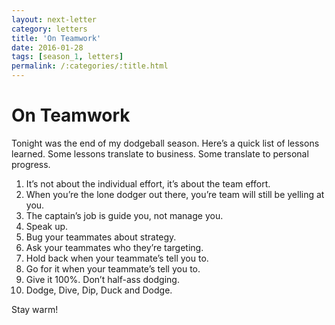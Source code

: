 ```yaml
---
layout: next-letter
category: letters
title: 'On Teamwork'
date: 2016-01-28
tags: [season_1, letters]
permalink: /:categories/:title.html
---
```


# On Teamwork

Tonight was the end of my dodgeball season. Here’s a quick list of lessons learned. Some lessons translate to business. Some translate to personal progress.

1. It’s not about the individual effort, it’s about the team effort.
1. When you’re the lone dodger out there, you’re team will still be yelling at you.
1. The captain’s job is guide you, not manage you.
1. Speak up.
1. Bug your teammates about strategy.
1. Ask your teammates who they’re targeting.
1. Hold back when your teammate’s tell you to.
1. Go for it when your teammate’s tell you to.
1. Give it 100%. Don’t half-ass dodging.
1. Dodge, Dive, Dip, Duck and Dodge.

Stay warm!
